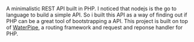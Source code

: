 A minimalistic REST API built in PHP. I noticed that nodejs is the go to language to build a simple API. So i built this API as a way of finding out if PHP can be a great tool of bootstrapping a API. This project is built on top of [WaterPipe](https://github.com/ElementaryFramework/WaterPipe), a routing framework and request and reponse handler for PHP.
